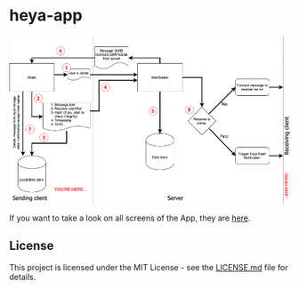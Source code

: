# heya-app

![Preview-Screens](https://github.com/16kilobyte/heya-app/blob/master/img/flow.png)

If you want to take a look on all screens of the App, they are [here](https://github.com/16kilobyte/heya-app/tree/master/img).

## License
This project is licensed under the MIT License - see the [LICENSE.md](https://github.com/16kilobyte/heya-app/blob/master/LICENSE) file for details.
